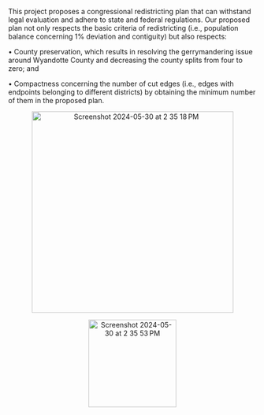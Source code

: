 This project proposes a congressional redistricting plan that can withstand legal evaluation and adhere to state and federal regulations. Our proposed plan not only respects the basic criteria of redistricting (i.e., population balance concerning 1% deviation and contiguity) but also respects:

•	County preservation, which results in resolving the gerrymandering issue around Wyandotte County and decreasing the county splits from four to zero; and

•	Compactness concerning the number of cut edges (i.e., edges with endpoints belonging to different districts) by obtaining the minimum number of them in the proposed plan.   


<p align="center">
  <img width="409" alt="Screenshot 2024-05-30 at 2 35 18 PM" src="https://github.com/MasonReyna/RedistrictingKansas/assets/150065234/087f67db-9256-4b82-9f5e-306da00fa7e2">
</p>

<p align="center">
  <img width="178" alt="Screenshot 2024-05-30 at 2 35 53 PM" src="https://github.com/MasonReyna/RedistrictingKansas/assets/150065234/6045e539-30bb-4ea2-adbb-8442a9dd4b1c">
</p>
